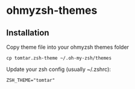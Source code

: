 # ohmyzsh-themes

## Installation
Copy theme file into your ohmyzsh themes folder
```
cp tomtar.zsh-theme ~/.oh-my-zsh/themes
```

Update your zsh config (usually ~/.zshrc):
```
ZSH_THEME="tomtar"
```